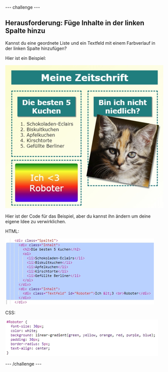 \--- challenge \---

## Herausforderung: Füge Inhalte in der linken Spalte hinzu

Kannst du eine geordnete Liste und ein Textfeld mit einem Farbverlauf in der linken Spalte hinzufügen?

Hier ist ein Beispiel:

![screenshot](images/magazine-challenge1-example.png)

Hier ist der Code für das Beispiel, aber du kannst ihn ändern um deine eigene Idee zu verwirklichen.

HTML:

![Screenshot](images/magazine-challenge1.png)

CSS:

![Screenshot](images/magazine-challenge1-style.png)

\--- /challenge \---